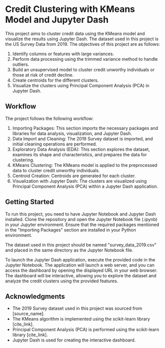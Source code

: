 # Credit Clustering with KMeans Model and Jupyter Dash

This project aims to cluster credit data using the KMeans model and visualize the results using Jupyter Dash. The dataset used in this project is the US Survey Data from 2019. The objectives of this project are as follows:

1. Identify columns or features with large variances.
2. Perform data processing using the trimmed variance method to handle outliers.
3. Build an unsupervised model to cluster credit unworthy individuals or those at risk of credit decline.
4. Create centroids for the different clusters.
5. Visualize the clusters using Principal Component Analysis (PCA) in Jupyter Dash.

## Workflow

The project follows the following workflow:

1. Importing Packages: This section imports the necessary packages and libraries for data analysis, visualization, and Jupyter Dash.
2. Data Import and Cleaning: The 2019 Survey dataset is imported, and initial cleaning operations are performed.
3. Exploratory Data Analysis (EDA): This section explores the dataset, examines its shape and characteristics, and prepares the data for clustering.
4. KMeans Clustering: The KMeans model is applied to the preprocessed data to cluster credit unworthy individuals.
5. Centroid Creation: Centroids are generated for each cluster.
6. Visualization with Jupyter Dash: The clusters are visualized using Principal Component Analysis (PCA) within a Jupyter Dash application.

## Getting Started

To run this project, you need to have Jupyter Notebook and Jupyter Dash installed. Clone the repository and open the Jupyter Notebook file (.ipynb) in your Jupyter environment. Ensure that the required packages mentioned in the "Importing Packages" section are installed in your Python environment.

The dataset used in this project should be named "survey_data_2019.csv" and placed in the same directory as the Jupyter Notebook file.

To launch the Jupyter Dash application, execute the provided code in the Jupyter Notebook. The application will launch a web server, and you can access the dashboard by opening the displayed URL in your web browser. The dashboard will be interactive, allowing you to explore the dataset and analyze the credit clusters using the provided features.

## Acknowledgments

- The 2019 Survey dataset used in this project was sourced from [source_name].
- The KMeans algorithm is implemented using the scikit-learn library [cite_link].
- Principal Component Analysis (PCA) is performed using the scikit-learn library [cite_link].
- Jupyter Dash is used for creating the interactive dashboard.


